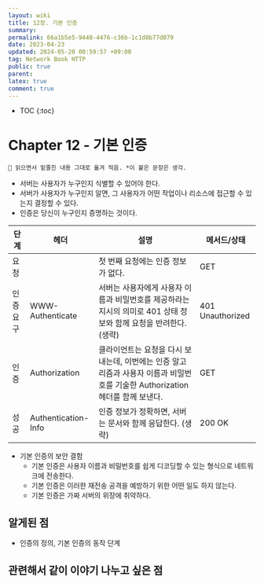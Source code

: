 ```yaml
---
layout: wiki
title: 12장. 기본 인증
summary: 
permalink: 66a1b5e5-9448-4476-c36b-1c1d8b77d079
date: 2023-04-23
updated: 2024-05-20 00:59:57 +09:00
tag: Network Book HTTP
public: true
parent: 
latex: true
comment: true
---
```


* TOC
{:toc}

# Chapter 12 - 기본 인증

```
📌 읽으면서 밑줄친 내용 그대로 옮겨 적음. *이 붙은 문장은 생각.
```

- 서버는 사용자가 누구인지 식별할 수 있어야 한다.
- 서버가 사용자가 누구인지 알면, 그 사용자가 어떤 작업이나 리소스에 접근할 수 있는지 결정할 수 있다. 
- 인증은 당신이 누구인지 증명하는 것이다.

| 단계      | 헤더                | 설명                                                                                                                          | 메서드/상태      |
| --------- | ------------------- | ----------------------------------------------------------------------------------------------------------------------------- | ---------------- |
| 요청      |                     | 첫 번째 요청에는 인증 정보가 없다.                                                                                            | GET              |
| 인증 요구 | WWW-Authenticate    | 서버는 사용자에게 사용자 이름과 비밀번호를 제공하라는 지시의 의미로 401 상태 정보와 함께 요청을 반려한다. (생략)              | 401 Unauthorized |
| 인증      | Authorization       | 클라이언트는 요청을 다시 보내는데, 이번에는 인증 알고리즘과 사용자 이름과 비밀번호를 기술한 Authorization 헤더를 함께 보낸다. | GET              |
| 성공      | Authentication-Info | 인증 정보가 정확하면, 서버는 문서와 함께 응답한다. (생략) | 200 OK |

- 기본 인증의 보안 결함
	- 기본 인증은 사용자 이름과 비밀번호를 쉽게 디코딩할 수 있는 형식으로 네트워크에 전송한다.
	- 기본 인증은 이러한 재전송 공격을 예방하기 위한 어떤 일도 하지 않는다.
	- 기본 인증은 가짜 서버의 위장에 취약하다.

## 알게된 점

- 인증의 정의, 기본 인증의 동작 단계

## 관련해서 같이 이야기 나누고 싶은 점

